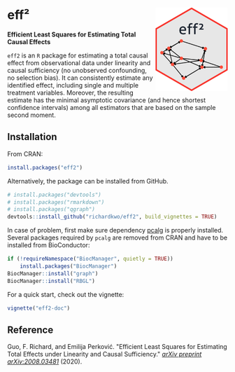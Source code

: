 # eff² <img src="docs/eff2-logo.png" align="right" width="165px"/>
**Efficient Least Squares for Estimating Total Causal Effects**

`eff2` is an `R` package for estimating a total causal effect from observational data under linearity and causal sufficiency (no unobserved confounding, no selection bias). It can consistently estimate any identified effect, including single and multiple treatment variables. Moreover, the resulting estimate has the minimal asymptotic covariance (and hence shortest confidence intervals) among all estimators that are based on the sample second moment.

## Installation

From CRAN:

```R
install.packages("eff2")
```

Alternatively, the package can be installed from GitHub.

``` r
# install.packages("devtools")
# install.packages("rmarkdown")
# install.packages("qgraph")
devtools::install_github("richardkwo/eff2", build_vignettes = TRUE)
```

In case of problem, first make sure dependency [pcalg](https://cran.r-project.org/package=pcalg) is properly installed. Several packages required by `pcalg` are removed from CRAN and have to be installed from BioConductor:

```R
if (!requireNamespace("BiocManager", quietly = TRUE))
    install.packages("BiocManager")
BiocManager::install("graph")
BiocManager::install("RBGL")
```

For a quick start, check out the vignette:

```R
vignette("eff2-doc")
```

## Reference

Guo, F. Richard, and Emilija Perković. "Efficient Least Squares for Estimating Total Effects under Linearity and Causal Sufficiency." *[arXiv preprint arXiv:2008.03481](https://arxiv.org/abs/2008.03481)* (2020).